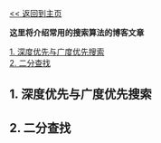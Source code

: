 [<< 返回到主页](index.md)

**这里将介绍常用的搜索算法的博客文章**  

[1. 深度优先与广度优先搜索](#1)  
[2. 二分查找](#2)  

<span id="1"></span>
## **1. 深度优先与广度优先搜索**  



<span id="2"></span>
## **2. 二分查找**  
